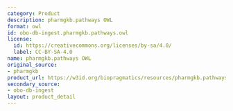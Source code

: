 ```yaml
---
category: Product
description: pharmgkb.pathways OWL
format: owl
id: obo-db-ingest.pharmgkb.pathways.owl
license:
  id: https://creativecommons.org/licenses/by-sa/4.0/
  label: CC-BY-SA-4.0
name: pharmgkb.pathways OWL
original_source:
- pharmgkb
product_url: https://w3id.org/biopragmatics/resources/pharmgkb.pathways/pharmgkb.pathways.owl
secondary_source:
- obo-db-ingest
layout: product_detail
---
```

